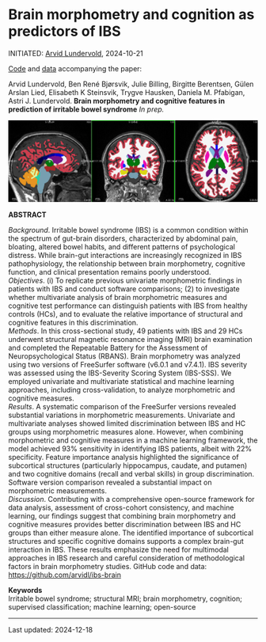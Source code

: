 # Brain morphometry and cognition as predictors of IBS

INITIATED: [Arvid Lundervold](https://www.uib.no/en/persons/Arvid.Lundervold), 2024-10-21

[Code](https://github.com/arvidl/ibs-brain/tree/main/notebooks) and [data](./data) accompanying the paper: <br>

Arvid Lundervold, Ben René Bjørsvik, Julie Billing, Birgitte Berentsen, Gülen Arslan Lied, Elisabeth K Steinsvik,  Trygve Hausken, Daniela M. Pfabigan, Astri J. Lundervold.
**Brain morphometry and cognitive features in prediction of irritable bowel syndrome**
_In prep._


![img](https://github.com/arvidl/ibs-brain/blob/main/figs/ASEG_Native_cross_in_Left_Thalamus_BGA_046.png)

**ABSTRACT** 

_Background_. Irritable bowel syndrome (IBS) is a common condition within the spectrum of gut-brain disorders, characterized by abdominal pain, bloating, altered bowel habits, and different patterns of psychological distress. While brain-gut interactions are increasingly recognized in IBS pathophysiology, the relationship between brain morphometry, cognitive function, and clinical presentation remains poorly understood.<br> 
_Objectives_. (i) To replicate previous univariate morphometric findings in patients with IBS and conduct software comparisons; (2) to investigate whether multivariate analysis of brain morphometric measures and cognitive test performance can distinguish patients with IBS from healthy controls (HCs), and to evaluate the relative importance of structural and cognitive features in this discrimination.   <br>
_Methods_. In this cross-sectional study, 49 patients with IBS and 29 HCs underwent structural magnetic resonance imaging (MRI) brain examination and completed the Repeatable Battery for the Assessment of Neuropsychological Status (RBANS). Brain morphometry was analyzed using two versions of FreeSurfer software (v6.0.1 and v7.4.1). IBS severity was assessed using the IBS-Severity Scoring System (IBS-SSS). We employed univariate and multivariate statistical and machine learning approaches, including cross-validation, to analyze morphometric and cognitive measures. <br> 
_Results_. A systematic comparison of the FreeSurfer versions revealed substantial variations in morphometric measurements. Univariate and multivariate analyses showed limited discrimination between IBS and HC groups using morphometric measures alone. However, when combining morphometric and cognitive measures in a machine learning framework, the model achieved 93% sensitivity in identifying IBS patients, albeit with 22% specificity. Feature importance analysis highlighted the significance of subcortical structures (particularly hippocampus, caudate, and putamen) and two cognitive domains (recall and verbal skills) in group discrimination. Software version comparison revealed a substantial impact on morphometric measurements. <br>
_Discussion_. Contributing with a comprehensive open-source framework for data analysis, assessment of cross-cohort consistency, and machine learning, our findings suggest that combining brain morphometry and cognitive measures provides better discrimination between IBS and HC groups than either measure alone. The identified importance of subcortical structures and specific cognitive domains supports a complex brain-gut interaction in IBS. These results emphasize the need for multimodal approaches in IBS research and careful consideration of methodological factors in brain morphometry studies. GitHub code and data: https://github.com/arvidl/ibs-brain 


**Keywords**<br>
Irritable bowel syndrome; structural MRI; brain morphometry, cognition; supervised classification; machine learning; open-source

----
Last updated: 2024-12-18
